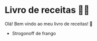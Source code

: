 # Livro de receitas :man_cook:

Olá! Bem vindo ao meu livro de receitas! :wave:

- Strogonoff de frango
